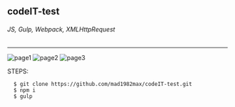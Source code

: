 ## codeIT-test

###### JS, Gulp, Webpack, XMLHttpRequest
***

![page1](http://drive.google.com/uc?export=view&id=1AYMvGj5nkLEjU-QAsXspiniIP37vqvbq)
![page2](http://drive.google.com/uc?export=view&id=1Qw5j9chQrP08uHh2UhTbCA_7qqcyo_eI)
![page3](http://drive.google.com/uc?export=view&id=11-Yhc50zNLWssgtbcfOcSgWLrBmaUWHq)

STEPS:

      $ git clone https://github.com/mad1982max/codeIT-test.git
      $ npm i
  	  $ gulp
